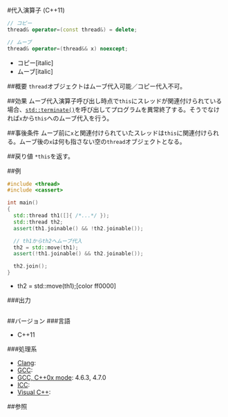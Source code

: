 #代入演算子 (C++11)
```cpp
// コピー
thread& operator=(const thread&) = delete;

// ムーブ
thread& operator=(thread&& x) noexcept;
```
* コピー[italic]
* ムーブ[italic]

##概要
`thread`オブジェクトはムーブ代入可能／コピー代入不可。


##効果
ムーブ代入演算子呼び出し時点で`this`にスレッドが関連付けられている場合、[`std::terminate()`](/reference/exception/terminate.md)を呼び出してプログラムを異常終了する。そうでなければ`x`から`this`へのムーブ代入を行う。


##事後条件
ムーブ前に`x`と関連付けられていたスレッドは`this`に関連付けられる。ムーブ後の`x`は何も指さない空の`thread`オブジェクトとなる。


##戻り値
`*this`を返す。


##例
```cpp
#include <thread>
#include <cassert>

int main()
{
  std::thread th1([]{ /*...*/ });
  std::thread th2;
  assert(th1.joinable() && !th2.joinable());

  // th1からth2へムーブ代入
  th2 = std::move(th1);
  assert(!th1.joinable() && th2.joinable());

  th2.join();
}
```
* th2 = std::move(th1);[color ff0000]

###出力
```
```

##バージョン
###言語
- C++11

###処理系
- [Clang](/implementation#clang.md):
- [GCC](/implementation#gcc.md):
- [GCC, C++0x mode](/implementation#gcc.md): 4.6.3, 4.7.0
- [ICC](/implementation#icc.md):
- [Visual C++](/implementation#visual_cpp.md):


##参照


